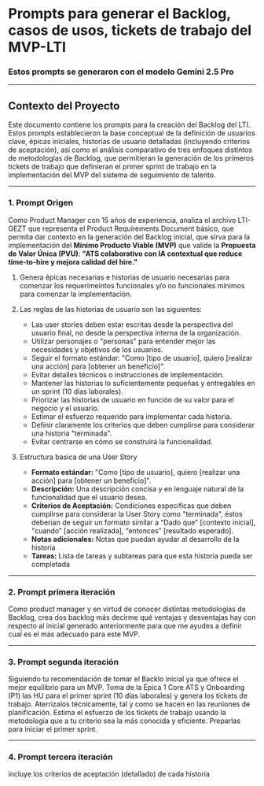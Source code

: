 # Prompts para generar el Backlog, casos de usos, tickets de trabajo del MVP-LTI
### Estos prompts se generaron con el modelo Gemini 2.5 Pro
---
## Contexto del Proyecto

Este documento contiene los prompts  para la creación del Backlog del LTI. Estos prompts establecieron la base conceptual de la definición de usuarios clave, épicas iniciales, historias de usuario detalladas (incluyendo criterios de aceptación), así como el análisis comparativo de tres enfoques distintos de metodologías de Backlog, que permitieran la generación de los primeros tickets de trabajo que definieran el primer sprint de trabajo en la implementación del MVP del sistema de seguimiento de talento.

---
### 1. Prompt Origen

Como Product Manager con 15 años de experiencia, analiza el archivo LTI-GEZT que representa el Product Requirements Document básico, que permita dar contexto en la generación del Backlog inicial, que sirva para la implementación del **Mínimo Producto Viable (MVP)** que valide la **Propuesta de Valor Única (PVU)**: **"ATS colaborativo con IA contextual que reduce time-to-hire y mejora calidad del hire."**

1. Genera épicas necesarias e historias de usuario necesarias para comenzar los requerimeintos funcionales y/o no funcionales mínimos para comenzar la implementación.

2. Las reglas de las historias de usuario son las siguientes:
   - Las user stories deben estar escritas desde la perspectiva del usuario final, no desde la perspectiva interna de la organización.
   - Utilizar personajes o "personas" para entender mejor las necesidades y objetivos de los usuarios.
   - Seguir el formato estándar: "Como [tipo de usuario], quiero [realizar una acción] para [obtener un beneficio]".
   - Evitar detalles técnicos o instrucciones de implementación.
   - Mantener las historias lo suficientemente pequeñas y entregables en un sprint (10 días laborales).
   - Priorizar las historias de usuario en función de su valor para el negocio y el usuario.
   - Estimar el esfuerzo requerido para implementar cada historia.
   - Definir claramente los criterios que deben cumplirse para considerar una historia "terminada".
   - Evitar centrarse en cómo se construirá la funcionalidad.
  
3. Estructura basica de una User Story
   - **Formato estándar:** "Como [tipo de usuario], quiero [realizar una acción] para [obtener un beneficio]".
   - **Descripción:** Una descripción concisa y en lenguaje natural de la funcionalidad que el usuario desea.
   - **Criterios de Aceptación:** Condiciones específicas que deben cumplirse para considerar la User Story como "terminada", éstos deberian de seguir un formato similar a “Dado que” [contexto inicial], "cuando” [acción realizada], “entonces” [resultado esperado].
   - **Notas adicionales:**  Notas que puedan ayudar al desarrollo de la historia
   - **Tareas:** Lista de tareas y subtareas para que esta historia pueda ser completada

---
### 2. Prompt primera iteración

Como product manager y en virtud de conocer distintas metodologías de Backlog, crea dos backlog más decirme qué ventajas y desventajas hay con respecto al inicial generado anteriormente para que me ayudes a definir cuaĺ es el más adecuado para este MVP.

---
### 3. Prompt segunda iteración

Siguiendo tu recomendación de tomar el Backlo inicial ya que ofrece el mejor equilibrio para un MVP. Toma de la Épica 1 Core ATS y Onboarding (P1) las HU para el primer sprint (10 días laborales) y genera los tickets de trabajo. Aterrizalos técnicamente, tal y como se hacen en las reuniones de planificación. Estima el esfuerzo de los tickets de trabajo usando la metodología que a tu criterio sea la más conocida y eficiente. Preparlas para iniciar el primer sprint.

---
### 4. Prompt tercera iteración

incluye los criterios de aceptación (detallado) de cada historia
